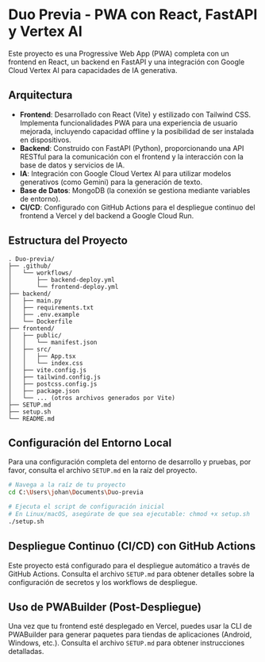 # Duo Previa - PWA con React, FastAPI y Vertex AI

Este proyecto es una Progressive Web App (PWA) completa con un frontend en React, un backend en FastAPI y una integración con Google Cloud Vertex AI para capacidades de IA generativa.

## Arquitectura

- **Frontend**: Desarrollado con React (Vite) y estilizado con Tailwind CSS. Implementa funcionalidades PWA para una experiencia de usuario mejorada, incluyendo capacidad offline y la posibilidad de ser instalada en dispositivos.
- **Backend**: Construido con FastAPI (Python), proporcionando una API RESTful para la comunicación con el frontend y la interacción con la base de datos y servicios de IA.
- **IA**: Integración con Google Cloud Vertex AI para utilizar modelos generativos (como Gemini) para la generación de texto.
- **Base de Datos**: MongoDB (la conexión se gestiona mediante variables de entorno).
- **CI/CD**: Configurado con GitHub Actions para el despliegue continuo del frontend a Vercel y del backend a Google Cloud Run.

## Estructura del Proyecto

```
. Duo-previa/
├── .github/
│   └── workflows/
│       ├── backend-deploy.yml
│       └── frontend-deploy.yml
├── backend/
│   ├── main.py
│   ├── requirements.txt
│   ├── .env.example
│   └── Dockerfile
├── frontend/
│   ├── public/
│   │   └── manifest.json
│   ├── src/
│   │   ├── App.tsx
│   │   └── index.css
│   ├── vite.config.js
│   ├── tailwind.config.js
│   ├── postcss.config.js
│   ├── package.json
│   └── ... (otros archivos generados por Vite)
├── SETUP.md
├── setup.sh
└── README.md
```

## Configuración del Entorno Local

Para una configuración completa del entorno de desarrollo y pruebas, por favor, consulta el archivo `SETUP.md` en la raíz del proyecto.

```bash
# Navega a la raíz de tu proyecto
cd C:\Users\johan\Documents\Duo-previa

# Ejecuta el script de configuración inicial
# En Linux/macOS, asegúrate de que sea ejecutable: chmod +x setup.sh
./setup.sh
```

## Despliegue Continuo (CI/CD) con GitHub Actions

Este proyecto está configurado para el despliegue automático a través de GitHub Actions. Consulta el archivo `SETUP.md` para obtener detalles sobre la configuración de secretos y los workflows de despliegue.

## Uso de PWABuilder (Post-Despliegue)

Una vez que tu frontend esté desplegado en Vercel, puedes usar la CLI de PWABuilder para generar paquetes para tiendas de aplicaciones (Android, Windows, etc.). Consulta el archivo `SETUP.md` para obtener instrucciones detalladas.